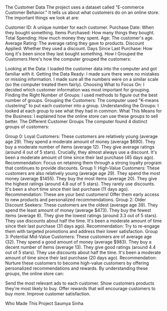 The Customer Data
The project uses a dataset called "E-commerce Customer Behavior." It tells us about what customers do on an online store. The important things we look at are:

Customer ID: A unique number for each customer.
Purchase Date: When they bought something.
Items Purchased: How many things they bought.
Total Spending: How much money they spent.
Age: The customer's age.
Average Rating: The average rating they gave to products.
Discount Applied: Whether they used a discount.
Days Since Last Purchase: How long it's been since they last bought something.
How I Grouped the Customers
Here's how the computer grouped the customers:

Looking at the Data: I loaded the customer data into the computer and got familiar with it.
Getting the Data Ready:
I made sure there were no mistakes or missing information.
I made sure all the numbers were on a similar scale (so the computer treated them fairly).
Choosing What to Focus On: I decided which customer information was most important for grouping.
Finding the Right Number of Groups: I used methods to figure out the best number of groups.
Grouping the Customers: The computer used "K-means clustering" to put each customer into a group.
Understanding the Groups: I looked at each group to see what they had in common.
What This Means for the Business: I explained how the online store can use these groups to sell better.
The Different Customer Groups
The computer found 4 distinct groups of customers:

Group 0: Loyal Customers:
These customers are relatively young (average age 29).
They spend a moderate amount of money (average $690).
They buy a moderate number of items (average 12).
They give average ratings (around 4 out of 5 stars).
Crucially, they almost always use a discount.
It's been a moderate amount of time since their last purchase (45 days ago).
Recommendation: Focus on retaining them through a strong loyalty program that continues to provide discounts.
Group 1: High-Value Customers:
These customers are also relatively young (average age 29).
They spend the most money (average $1455).
They buy the most items (average 20).
They give the highest ratings (around 4.8 out of 5 stars).
They rarely use discounts.
It's been a short time since their last purchase (11 days ago).
Recommendation: These are your best customers! Offer them early access to new products and personalized recommendations.
Group 2: Older Discount Seekers:
These customers are the oldest (average age 39).
They spend the least amount of money (average $473).
They buy the fewest items (average 8).
They give the lowest ratings (around 3.3 out of 5 stars).
They use discounts about half the time.
It's been a moderate amount of time since their last purchase (31 days ago).
Recommendation: Try to re-engage them with targeted promotions and address their lower satisfaction.
Group 3: Potential Mid-Value Customers:
These customers are of average age (32).
They spend a good amount of money (average $983).
They buy a decent number of items (average 13).
They give good ratings (around 4.4 out of 5 stars).
They use discounts about half the time.
It's been a moderate amount of time since their last purchase (20 days ago).
Recommendation: Nurture these customers to become high-value customers by offering personalized recommendations and rewards.
By understanding these groups, the online store can:

Send the most relevant ads to each customer.
Show customers products they're most likely to buy.
Offer rewards that will encourage customers to buy more.
Improve customer satisfaction.

Who Made This Project
Saumya Sinha
